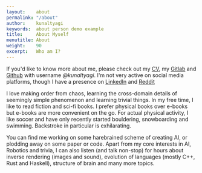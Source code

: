 ```yaml
---
layout:    about
permalink: "/about"
author:    kunaltyagi
keywords:  about person demo example
title:     About Myself
menutitle: About
weight:    90
excerpt:   Who am I?
--- 
```

<script async defer src="https://buttons.github.io/buttons.js"></script>

If you'd like to know more about me, please check out my [CV](../cv), my [Gitlab](https://gitlab.com/kunaltyagi) and [Github](https://github.com/kunaltyagi) with username *@kunaltyagi*. I'm not very active on social media platforms, though I have a presence on [LinkedIn](https://www.linkedin.com/in/kunal-tyagi-36061056/) and [Reddit](https://www.reddit.com/user/kunal-tyagi/)

I love making order from chaos, learning the cross-domain details of seemingly simple phenomenon and learning trivial things.
In my free time, I like to read fiction and sci-fi books. I prefer physical books over e-books but e-books are more convenient on the go.
For actual physical activity, I like soccer and have only recently started bouldering, snowboarding and swimming. Backstroke in particular is exhilarating.

You can find me working on some harebrained scheme of creating AI, or plodding away on some paper or code.
Apart from my core interests in AI, Robotics and trivia, I can also listen (and talk non-stop) for hours about inverse rendering (images and sound), evolution of languages (mostly C++, Rust and Haskell), structure of brain and many more topics.
